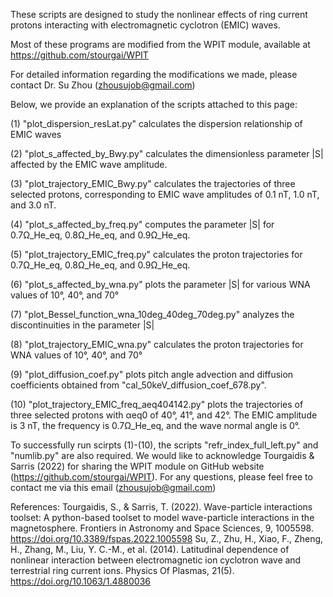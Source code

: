 
These scripts are designed to study the nonlinear effects of ring current protons interacting with electromagnetic cyclotron (EMIC) waves.

Most of these programs are modified from the WPIT module, available at https://github.com/stourgai/WPIT

For detailed information regarding the modifications we made, please contact Dr. Su Zhou (zhousujob@gmail.com)

Below, we provide an explanation of the scripts attached to this page:

(1) "plot_dispersion_resLat.py"  calculates the dispersion relationship of EMIC waves

(2) "plot_s_affected_by_Bwy.py" calculates the dimensionless parameter |S| affected by the EMIC wave amplitude.

(3) "plot_trajectory_EMIC_Bwy.py" calculates the trajectories of three selected protons, corresponding to EMIC wave amplitudes of 0.1 nT, 1.0 nT, and 3.0 nT.

(4) "plot_s_affected_by_freq.py" computes the parameter |S| for 0.7Ω_He_eq, 0.8Ω_He_eq, and 0.9Ω_He_eq.

(5) "plot_trajectory_EMIC_freq.py" calculates the proton trajectories for 0.7Ω_He_eq, 0.8Ω_He_eq, and 0.9Ω_He_eq.

(6) "plot_s_affected_by_wna.py" plots the parameter |S| for various WNA values of 10°, 40°, and 70°

(7) "plot_Bessel_function_wna_10deg_40deg_70deg.py" analyzes the discontinuities in the parameter |S|

(8) "plot_trajectory_EMIC_wna.py" calculates the proton trajectories for WNA values of 10°, 40°, and 70°

(9) "plot_diffusion_coef.py" plots pitch angle advection and diffusion coefficients obtained from  "cal_50keV_diffusion_coef_678.py".

(10) "plot_trajectory_EMIC_freq_aeq404142.py" plots the trajectories of three selected protons with αeq0 of 40°, 41°, and 42°. The EMIC amplitude is 3 nT, the frequency is 0.7Ω_He_eq, and the wave normal angle is 0°.

To successfully run scirpts (1)-(10), the scripts "refr_index_full_left.py" and "numlib.py" are also required.
We would like to acknowledge Tourgaidis & Sarris (2022) for sharing the WPIT module on GitHub website (https://github.com/stourgai/WPIT).
For any questions, please feel free to contact me via this email (zhousujob@gmail.com)

References:
Tourgaidis, S., & Sarris, T. (2022). Wave-particle interactions toolset: A python-based toolset to model wave-particle interactions in the magnetosphere. Frontiers in Astronomy and Space Sciences, 9, 1005598. https://doi.org/10.3389/fspas.2022.1005598
Su, Z., Zhu, H., Xiao, F., Zheng, H., Zhang, M., Liu, Y. C.-M., et al. (2014). Latitudinal dependence of nonlinear interaction between electromagnetic ion cyclotron wave and terrestrial ring current ions. Physics Of Plasmas, 21(5). https://doi.org/10.1063/1.4880036







